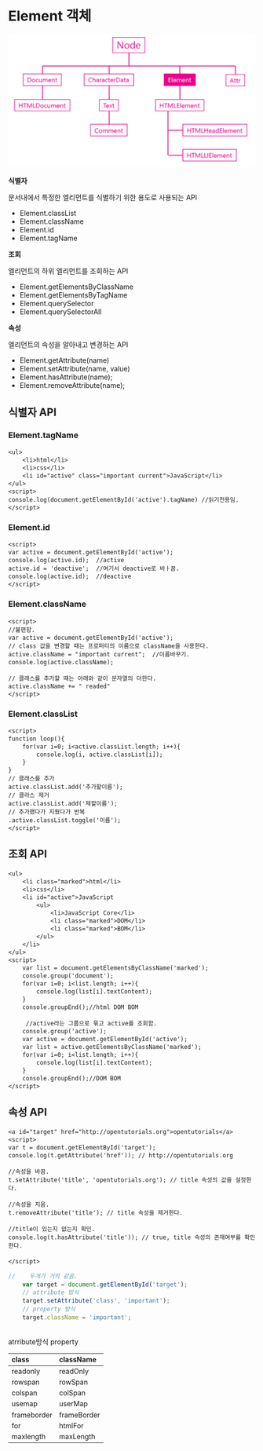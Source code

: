 # Element 객체

![](../../../.gitbook/assets/image%20%285%29.png)



**식별자**

문서내에서 특정한 엘리먼트를 식별하기 위한 용도로 사용되는 API

* Element.classList
* Element.className
* Element.id
* Element.tagName

**조회**

엘리먼트의 하위 엘리먼트를 조회하는 API

* Element.getElementsByClassName
* Element.getElementsByTagName
* Element.querySelector
* Element.querySelectorAll

**속성**

엘리먼트의 속성을 알아내고 변경하는 API

* Element.getAttribute\(name\)
* Element.setAttribute\(name, value\)
* Element.hasAttribute\(name\);
* Element.removeAttribute\(name\);

## 식별자 API

### Element.tagName

```markup
<ul>
    <li>html</li>
    <li>css</li>
    <li id="active" class="important current">JavaScript</li>
</ul>
<script>
console.log(document.getElementById('active').tagName) //읽기전용임.
</script>
```

### Element.id

```markup
<script>
var active = document.getElementById('active');
console.log(active.id);  //active
active.id = 'deactive';  //여기서 deactive로 바ㅏ꿈.
console.log(active.id);  //deactive
</script>
```

### Element.className

```markup
<script>
//불편함.
var active = document.getElementById('active');
// class 값을 변경할 때는 프로퍼티의 이름으로 className을 사용한다.
active.className = "important current";  //이름바꾸기.
console.log(active.className);

// 클래스를 추가할 때는 아래와 같이 문자열의 더한다.
active.className += " readed"
</script>
```

### Element.classList

```markup
<script>
function loop(){
    for(var i=0; i<active.classList.length; i++){
        console.log(i, active.classList[i]);
    }
}
// 클래스를 추가
active.classList.add('추가할이름');
// 클라스 제거
active.classList.add('제할이름');
// 추가했다가 지웠다가 반복
.active.classList.toggle('이름');
</script>
```

## 조회 API

```markup
<ul>
    <li class="marked">html</li>
    <li>css</li>
    <li id="active">JavaScript
        <ul>
            <li>JavaScript Core</li>
            <li class="marked">DOM</li>
            <li class="marked">BOM</li>
        </ul>
    </li>
</ul>
<script>
    var list = document.getElementsByClassName('marked');
    console.group('document');
    for(var i=0; i<list.length; i++){
        console.log(list[i].textContent);
    }
    console.groupEnd();//html DOM BOM
     
     //active라는 그룹으로 묶고 active를 조회함.
    console.group('active');
    var active = document.getElementById('active');     
    var list = active.getElementsByClassName('marked');
    for(var i=0; i<list.length; i++){
        console.log(list[i].textContent);
    }
    console.groupEnd();//DOM BOM
</script>
```

## 속성 API

```markup
<a id="target" href="http://opentutorials.org">opentutorials</a>
<script>
var t = document.getElementById('target');
console.log(t.getAttribute('href')); // http://opentutorials.org

//속성을 바꿈.
t.setAttribute('title', 'opentutorials.org'); // title 속성의 값을 설정한다.

//속성을 지움.
t.removeAttribute('title'); // title 속성을 제거한다.

//title이 있는지 없는지 확인.
console.log(t.hasAttribute('title')); // true, title 속성의 존재여부를 확인한다.

</script>
```

```javascript
//    두개가 거의 같음.
    var target = document.getElementById('target');
    // attribute 방식
    target.setAttribute('class', 'important');
    // property 방식
    target.className = 'important';
    
```

atrribute방식                                                                      property

| class | className |
| :--- | :--- |
| readonly | readOnly |
| rowspan | rowSpan |
| colspan | colSpan |
| usemap | userMap |
| frameborder | frameBorder |
| for | htmlFor |
| maxlength | maxLength |


